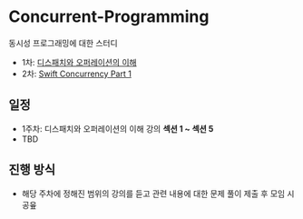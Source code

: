 # Concurrent-Programming
동시성 프로그래밍에 대한 스터디

- 1차: [디스패치와 오퍼레이션의 이해](https://www.inflearn.com/course/ios-concurrency-gcd-operation/dashboard)
- 2차: [Swift Concurrency Part 1](https://www.inflearn.com/course/%EC%95%A8%EB%9F%B0-swfit-concurrency-part1)

## 일정
- 1주차: 디스패치와 오퍼레이션의 이해 강의 **섹션 1 ~ 섹션 5**
- TBD

## 진행 방식
- 해당 주차에 정해진 범위의 강의를 듣고 관련 내용에 대한 문제 풀이 제출 후 모임 시 공윺
